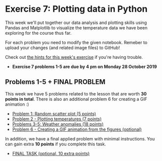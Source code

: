 # Exercise 7: Plotting data in Python

This week we'll put together our data analysis and plotting skills using Pandas and Matplotlib to visualize the temperature data we have been exploring for the course thus far.

For each problem you need to modify the given notebook. Remeber to upload your changes (and related image files) to GitHub!

Check out [the hints for this week's exercise](https://geo-python.github.io/site/lessons/L7/exercise-7.html) if you're having trouble.

- **Exercise 7 problems 1-5 are due by 4 pm on Monday 28 October 2019**


## Problems 1-5 + FINAL PROBLEM

This week we have 5 problems related to the lesson that are worth **30 points in total**. There is also an additional problem 6 for creating a GIF animation :) 

 - [Problem 1: Random scatter plot (5 points)](Exercise-7-problem-1.ipynb)
 - [Problem 2 - Plotting temperatures (7 points)](Exercise-7-problem-2.ipynb)
 - [Problems 3-5: Weather anomalies (18 points)](Exercise-7-problem-3-5.ipynb)
 - [Problem 6 - Creating a GIF animation from the figures (optional)](Exercise-7-problem-6.ipynb)
 
 In addition, we have a final applied problem with minimal instructions. You can gain extra **10 points** if you complete this task. 
 
 - [FINAL TASK (optional, 10 extra points)](geo-python-final-problem.ipynb)